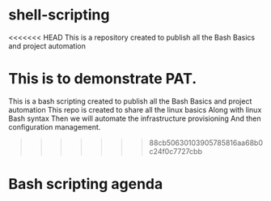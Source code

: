 # shell-scripting

<<<<<<< HEAD
This is a repository created to publish all the Bash Basics and project automation

This is to demonstrate PAT.
=======
This is a bash scripting created to publish all the Bash Basics and project automation
This repo is created to share all the linux basics
Along with linux Bash syntax
Then we will automate the infrastructure provisioning
And then configuration management.
>>>>>>> 88cb50630103905785816aa68b0c24f0c7727cbb

 # Bash scripting agenda
 